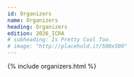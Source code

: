 ```yaml
---
id: Organizers
name: Organizers
heading: Organizers
edition: 2026_ICRA
# subheading: Is Pretty Cool Too.
# image: "http://placehold.it/500x500"
---
```


{% include organizers.html %}